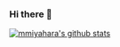 ### Hi there 👋

[![mmiyahara's github stats](https://github-readme-stats.vercel.app/api?username=mmiyahara&show_icons=true&theme=dracula&count_private=true)](https://github.com/anuraghazra/github-readme-stats)


<!--
**mmiyahara/mmiyahara** is a ✨ _special_ ✨ repository because its `README.md` (this file) appears on your GitHub profile.

Here are some ideas to get you started:

- 🔭 I’m currently working on ...
- 🌱 I’m currently learning ...
- 👯 I’m looking to collaborate on ...
- 🤔 I’m looking for help with ...
- 💬 Ask me about ...
- 📫 How to reach me: ...
- 😄 Pronouns: ...
- ⚡ Fun fact: ...
-->
